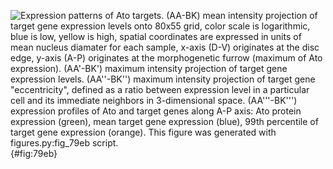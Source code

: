 ![**Expression patterns of Ato targets.** **(AA-BK)** mean intensity projection of target gene expression levels onto 80x55 grid, color scale is logarithmic, blue is low, yellow is high, spatial coordinates are expressed in units of mean nucleus diamater for each sample, x-axis (D-V) originates at the disc edge, y-axis (A-P) originates at the morphogenetic furrow (maximum of Ato expression). **(AA\'-BK\')** maximum intensity projection of target gene expression levels. **(AA\'\'-BK\'\')** maximum intensity projection of target gene "eccentricity", defined as a ratio between expression level in a particular cell and its immediate neighbors in 3-dimensional space. **(AA\'\'\'-BK\'\'\')**  expression profiles of Ato and target genes along A-P axis: Ato protein expression (green), mean target gene expression (blue), 99<sup>th</sup> percentile of target gene expression (orange). This figure was generated with [`figures.py:fig_79eb`](https://github.com/rejsmont/rdn-wdp-python/blob/master/analysis/figures.py) script.](figure_79eb.png){#fig:79eb}
